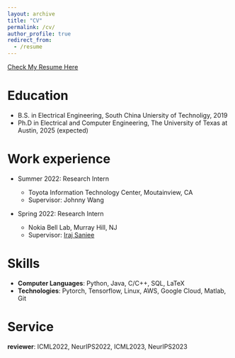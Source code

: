 ```yaml
---
layout: archive
title: "CV"
permalink: /cv/
author_profile: true
redirect_from:
  - /resume
---
```

[Check My Resume Here](https://drive.google.com/file/d/1Zwrblc06spb-ZaJEg__K17OvjFowA4zr/view?usp=sharing)

Education
======
* B.S. in Electrical Engineering, South China Uniersity of Technoligy, 2019
* Ph.D in Electrical and Computer Engineering, The University of Texas at Austin, 2025 (expected)

Work experience
======
* Summer 2022: Research Intern
  * Toyota Information Technology Center, Moutainview, CA
  * Supervisor: Johnny Wang 

* Spring 2022: Research Intern
  * Nokia Bell Lab, Murray Hill, NJ
  * Supervisor: [Iraj Saniee](https://www.bell-labs.com/about/researcher-profiles/irajsaniee/#gref)
  
Skills
======
* **Computer Languages**: Python, Java, C/C++, SQL, LaTeX
* **Technologies**: Pytorch, Tensorflow, Linux, AWS, Google Cloud, Matlab, Git

Service
======
**reviewer**: ICML2022, NeurIPS2022, ICML2023, NeurIPS2023


